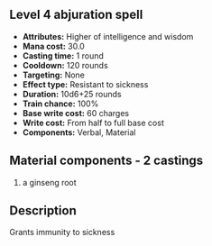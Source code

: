 ## Level 4 abjuration spell

- **Attributes:** Higher of intelligence and wisdom
- **Mana cost:** 30.0
- **Casting time:** 1 round
- **Cooldown:** 120 rounds
- **Targeting:** None
- **Effect type:** Resistant to sickness
- **Duration:** 10d6+25 rounds
- **Train chance:** 100%
- **Base write cost:** 60 charges
- **Write cost:** From half to full base cost
- **Components:** Verbal, Material

## Material components - 2 castings

1. a ginseng root

## Description

Grants immunity to sickness
